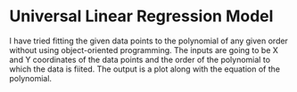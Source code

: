 # Universal Linear Regression Model
I have tried fitting the given data points to the polynomial of any given order without using object-oriented programming.
The inputs are going to be X and Y coordinates of the data points and the order of the polynomial to which the data is fiited.
The output is a plot along with the equation of the polynomial.
